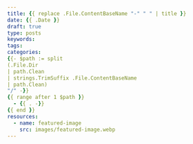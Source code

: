 ```yaml
---
title: {{ replace .File.ContentBaseName "-" " " | title }}
date: {{ .Date }}
draft: true
type: posts
keywords:
tags:
categories:
{{- $path := split
(.File.Dir
| path.Clean
| strings.TrimSuffix .File.ContentBaseName
| path.Clean)
"/" -}}
{{ range after 1 $path }}
  - {{ . -}}
{{ end }}
resources:
  - name: featured-image
    src: images/featured-image.webp
---
```


<!--more-->
